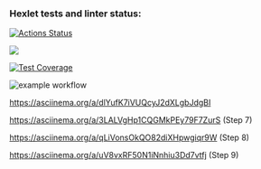 ### Hexlet tests and linter status:
[![Actions Status](https://github.com/artemevpaul/java-project-71/actions/workflows/hexlet-check.yml/badge.svg)](https://github.com/artemevpaul/java-project-71/actions)

<a href="https://codeclimate.com/github/artemevpaul/java-project-71/maintainability"><img src="https://api.codeclimate.com/v1/badges/c9ade152067aa9dd3566/maintainability" /></a>

[![Test Coverage](https://api.codeclimate.com/v1/badges/c9ade152067aa9dd3566/test_coverage)](https://codeclimate.com/github/artemevpaul/java-project-71/test_coverage)

![example workflow](https://github.com/artemevpaul/java-project-71/actions/workflows/main.yml/badge.svg)



https://asciinema.org/a/dlYufK7iVUQcyJ2dXLgbJdgBI

https://asciinema.org/a/3LALVgHp1CQGMkPEy79F7ZurS (Step 7)

https://asciinema.org/a/qLiVonsOkQO82diXHpwgiqr9W (Step 8)

https://asciinema.org/a/uV8vxRF50N1iNnhiu3Dd7vtfj (Step 9)
